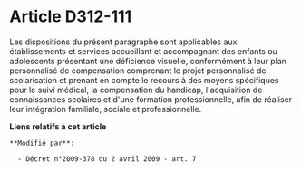 # Article D312-111

Les dispositions du présent paragraphe sont applicables aux établissements et services accueillant et accompagnant des
enfants ou adolescents présentant une déficience visuelle, conformément à leur plan personnalisé de compensation comprenant
le projet personnalisé de scolarisation et prenant en compte le recours à des moyens spécifiques pour le suivi médical, la
compensation du handicap, l'acquisition de connaissances scolaires et d'une formation professionnelle, afin de réaliser leur
intégration familiale, sociale et professionnelle.

**Liens relatifs à cet article**

	**Modifié par**:

	  - Décret n°2009-378 du 2 avril 2009 - art. 7
